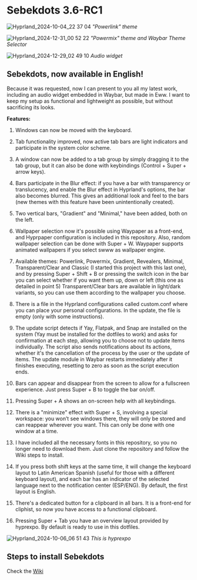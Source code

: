# Sebekdots 3.6-RC1

![Hyprland_2024-10-04_22 37 04](https://github.com/user-attachments/assets/e4a9b4e6-5977-4d52-8d97-0a269abfb666)
_"Powerlink" theme_

![Hyprland_2024-12-31_00 52 22](https://github.com/user-attachments/assets/161ea7b7-769d-4344-a67c-7ab34afac314)
_"Powermix" theme and Waybar Theme Selector_

![Hyprland_2024-12-29_02 49 10](https://github.com/user-attachments/assets/49945283-a1c0-4b19-899f-de502be1b0bb)
_Audio widget_


## Sebekdots, now available in English!

Because it was requested, now I can present to you all my latest work, including an audio widget embedded in Waybar, but made in Eww. I want to keep my setup as functional and lightweight as possible, but without sacrificing its looks.

**Features:**

1. Windows can now be moved with the keyboard.

2. Tab functionality improved, now active tab bars are light indicators and participate in the system color scheme.

3. A window can now be added to a tab group by simply dragging it to the tab group, but it can also be done with keybindings (Control + Super + arrow keys).

4. Bars participate in the Blur effect: if you have a bar with transparency or translucency, and enable the Blur effect in Hyprland's options, the bar also becomes blurred. This gives an additional look and feel to the bars (new themes with this feature have been unintentionally created).

5. Two vertical bars, "Gradient" and "Minimal," have been added, both on the left.

6. Wallpaper selection now it's possible using Waypaper as a front-end, and Hyprpaper configuration is included in this repository. Also, random wallpaper selection can be done with Super + W. Waypaper supports animated wallpapers if you select swww as wallpaper engine.
 
7. Available themes: Powerlink, Powermix, Gradient, Revealers, Minimal, Transparent/Clear and Classic (I started this project with this last one), and by pressing Super + Shift + B or pressing the switch icon in the bar you can select whether if you want them up, down or left (this one as detailed in point 5) Transparent/Clear bars are available in light/dark variants, so you can use them according to the wallpaper you choose.
   
8. There is a file in the Hyprland configurations called custom.conf where you can place your personal configurations. In the update, the file is empty (only with some instructions).

9. The update script detects if Yay, Flatpak, and Snap are installed on the system (Yay must be installed for the dotfiles to work) and asks for confirmation at each step, allowing you to choose not to update items individually. The script also sends notifications about its actions, whether it's the cancellation of the process by the user or the update of items. The update module in Waybar restarts immediately after it finishes executing, resetting to zero as soon as the script execution ends.
   
10. Bars can appear and disappear from the screen to allow for a fullscreen experience. Just press Super + B to toggle the bar on/off.

11. Pressing Super + A shows an on-screen help with all keybindings.

12. There is a "minimize" effect with Super + S, involving a special workspace: you won’t see windows there, they will only be stored and can reappear wherever you want. This can only be done with one window at a time.

13. I have included all the necessary fonts in this repository, so you no longer need to download them. Just clone the repository and follow the Wiki steps to install.

14. If you press both shift keys at the same time, it will change the keyboard layout to Latin American Spanish (useful for those with a different keyboard layout), and each bar has an indicator of the selected language next to the notification center (ESP/ENG). By default, the first layout is English.

15. There's a dedicated button for a clipboard in all bars. It is a front-end for cliphist, so now you have access to a functional clipboard.

16. Pressing Super + Tab you have an overview layout provided by hyprexpo. By default is ready to use in this dotfiles.

![Hyprland_2024-10-06_06 51 43](https://github.com/user-attachments/assets/bc970e03-21a4-4867-a93b-01cae57104c4)
_This is hyprexpo_

## Steps to install Sebekdots

Check the [Wiki](https://github.com/andrewsebek/Sebekdots/wiki)

